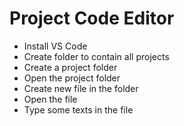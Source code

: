 # Project Code Editor

- Install VS Code
- Create folder to contain all projects
- Create a project folder
- Open the project folder
- Create new file in the folder
- Open the file
- Type some texts in the file
